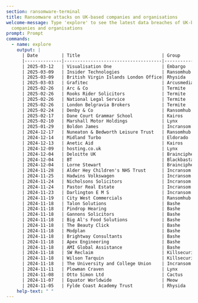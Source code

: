 ```yaml
---
section: ransomware-terminal
title: Ransomware attacks on UK-based companies and organisations
welcome-message: Type 'explore' to see the latest data breaches of UK-based
  companies and organisations
prompt: Prompt
commands:
  - name: explore
    output: |
      | Date         | Title                               | Group        |
      |--------------|-------------------------------------|-------------|
      | 2025-03-12   | Visualisation One                   | Embargo      |
      | 2025-03-09   | Insider Technologies                | Ransomhub    |
      | 2025-03-09   | British Virgin Islands London Office| Rhysida      |
      | 2025-03-03   | Grafitec                            | Arcusmedia   |
      | 2025-02-26   | Arc & Co                            | Termite      |
      | 2025-02-26   | Rooks Rider Solicitors              | Termite      |
      | 2025-02-26   | National Legal Service              | Termite      |
      | 2025-02-26   | London Belgravia Brokers            | Termite      |
      | 2025-02-24   | Denby & Co                          | Ransomhub    |
      | 2025-02-17   | Dane Court Grammar School           | Kairos       |
      | 2025-02-10   | Marshall Motor Holdings             | Lynx         |
      | 2025-01-29   | Boldon James                        | Incransom    |
      | 2024-12-17   | Nuneaton & Bedworth Leisure Trust   | Ransomhub    |
      | 2024-12-14   | Midland Turbo                       | Eldorado     |
      | 2024-12-13   | Anetic Aid                          | Kairos       |
      | 2024-12-09   | hosting.co.uk                       | Lynx         |
      | 2024-12-04   | Deloitte UK                         | Braincipher  |
      | 2024-12-04   | BT                                  | Blackbasta   |
      | 2024-12-04   | Lorne Stewart                       | Braincipher  |
      | 2024-11-28   | Alder Hey Children's NHS Trust      | Incransom    |
      | 2024-11-25   | Hadwins Volkswagen                  | Incransom    |
      | 2024-11-24   | Nicholsons Solicitors               | Incransom    |
      | 2024-11-24   | Pastor Real Estate                  | Incransom    |
      | 2024-11-23   | Darlington E M S                    | Incransom    |
      | 2024-11-19   | City West Commercials               | Ransomhub    |
      | 2024-11-18   | Talon Solutions                     | Bashe        |
      | 2024-11-18   | Pindrop Hearing                     | Bashe        |
      | 2024-11-18   | Gannons Solicitors                  | Bashe        |
      | 2024-11-18   | Big Al's Food Solutions             | Bashe        |
      | 2024-11-18   | The Beauty Click                    | Bashe        |
      | 2024-11-18   | Modplan                             | Bashe        |
      | 2024-11-18   | Brightway Consultants               | Bashe        |
      | 2024-11-18   | Apex Engineering                    | Bashe        |
      | 2024-11-18   | AMI Global Assistance               | Bashe        |
      | 2024-11-18   | SW Reclaim                          | Killsecurity |
      | 2024-11-18   | Wilson Tarquin                      | Killsecurity |
      | 2024-11-18   | The University and College Union    | Incransom    |
      | 2024-11-11   | Plowman Craven                      | Lynx         |
      | 2024-11-08   | Otto Simon Ltd                      | Cactus       |
      | 2024-11-07   | Equator Worldwide                   | Meow         |
      | 2024-11-05   | Fylde Coast Academy Trust           | Rhysida      |
    help-text: " "
---
```

